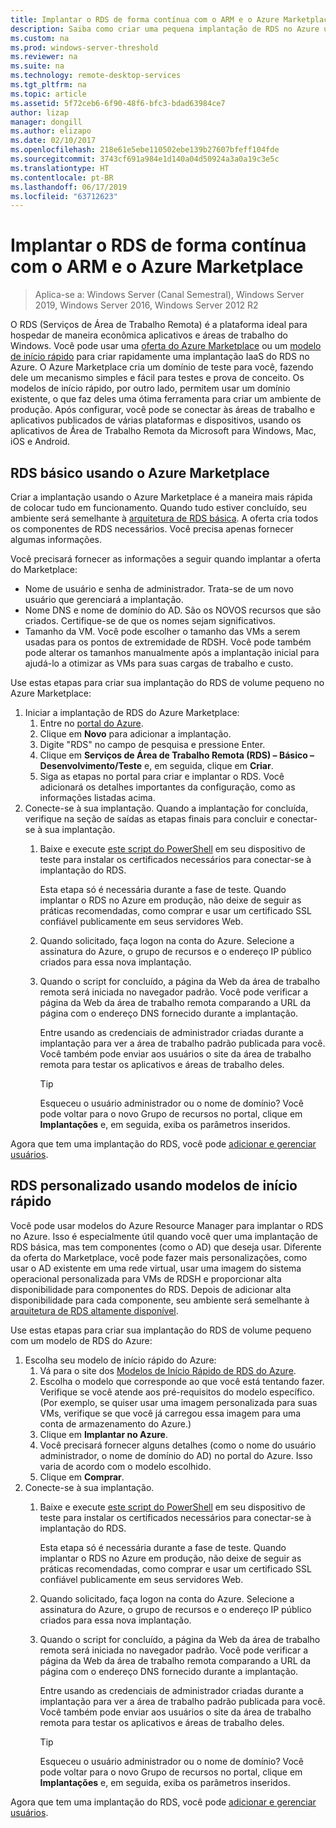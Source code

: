 ```yaml
---
title: Implantar o RDS de forma contínua com o ARM e o Azure Marketplace
description: Saiba como criar uma pequena implantação de RDS no Azure usando modelos de ARM e o Azure Marketplace.
ms.custom: na
ms.prod: windows-server-threshold
ms.reviewer: na
ms.suite: na
ms.technology: remote-desktop-services
ms.tgt_pltfrm: na
ms.topic: article
ms.assetid: 5f72ceb6-6f90-48f6-bfc3-bdad63984ce7
author: lizap
manager: dongill
ms.author: elizapo
ms.date: 02/10/2017
ms.openlocfilehash: 218e61e5ebe110502ebe139b27607bfeff104fde
ms.sourcegitcommit: 3743cf691a984e1d140a04d50924a3a0a19c3e5c
ms.translationtype: HT
ms.contentlocale: pt-BR
ms.lasthandoff: 06/17/2019
ms.locfileid: "63712623"
---
```

# <a name="seamlessly-deploy-rds-with-arm-and-azure-marketplace"></a>Implantar o RDS de forma contínua com o ARM e o Azure Marketplace

>Aplica-se a: Windows Server (Canal Semestral), Windows Server 2019, Windows Server 2016, Windows Server 2012 R2

O RDS (Serviços de Área de Trabalho Remota) é a plataforma ideal para hospedar de maneira econômica aplicativos e áreas de trabalho do Windows. Você pode usar uma [oferta do Azure Marketplace](#basic-rds-through-the-azure-marketplace) ou um [modelo de início rápido](#customized-rds-using-quickstart-templates) para criar rapidamente uma implantação IaaS do RDS no Azure. O Azure Marketplace cria um domínio de teste para você, fazendo dele um mecanismo simples e fácil para testes e prova de conceito. Os modelos de início rápido, por outro lado, permitem usar um domínio existente, o que faz deles uma ótima ferramenta para criar um ambiente de produção. Após configurar, você pode se conectar às áreas de trabalho e aplicativos publicados de várias plataformas e dispositivos, usando os aplicativos de Área de Trabalho Remota da Microsoft para Windows, Mac, iOS e Android.

## <a name="basic-rds-through-the-azure-marketplace"></a>RDS básico usando o Azure Marketplace

Criar a implantação usando o Azure Marketplace é a maneira mais rápida de colocar tudo em funcionamento. Quando tudo estiver concluído, seu ambiente será semelhante à [arquitetura de RDS básica](desktop-hosting-logical-architecture.md#basic-deployment). A oferta cria todos os componentes de RDS necessários. Você precisa apenas fornecer algumas informações. 

Você precisará fornecer as informações a seguir quando implantar a oferta do Marketplace:
- Nome de usuário e senha de administrador. Trata-se de um novo usuário que gerenciará a implantação.
- Nome DNS e nome de domínio do AD. São os NOVOS recursos que são criados. Certifique-se de que os nomes sejam significativos.
- Tamanho da VM. Você pode escolher o tamanho das VMs a serem usadas para os pontos de extremidade de RDSH. Você pode também pode alterar os tamanhos manualmente após a implantação inicial para ajudá-lo a otimizar as VMs para suas cargas de trabalho e custo.

Use estas etapas para criar sua implantação do RDS de volume pequeno no Azure Marketplace: 

1. Iniciar a implantação de RDS do Azure Marketplace:
   1. Entre no [portal do Azure](https://portal.azure.com).
   2. Clique em **Novo** para adicionar a implantação.
   3. Digite "RDS" no campo de pesquisa e pressione Enter.
   4. Clique em **Serviços de Área de Trabalho Remota (RDS) – Básico – Desenvolvimento/Teste** e, em seguida, clique em **Criar**.
   5. Siga as etapas no portal para criar e implantar o RDS. Você adicionará os detalhes importantes da configuração, como as informações listadas acima. 
2. Conecte-se à sua implantação. Quando a implantação for concluída, verifique na seção de saídas as etapas finais para concluir e conectar-se à sua implantação.
   1. Baixe e execute [este script do PowerShell](https://gallery.technet.microsoft.com/Azure-Resource-Manager-4ea7e328) em seu dispositivo de teste para instalar os certificados necessários para conectar-se à implantação do RDS. 
   
      Esta etapa só é necessária durante a fase de teste. Quando implantar o RDS no Azure em produção, não deixe de seguir as práticas recomendadas, como comprar e usar um certificado SSL confiável publicamente em seus servidores Web.

   2. Quando solicitado, faça logon na conta do Azure. Selecione a assinatura do Azure, o grupo de recursos e o endereço IP público criados para essa nova implantação.
   3. Quando o script for concluído, a página da Web da área de trabalho remota será iniciada no navegador padrão. Você pode verificar a página da Web da área de trabalho remota comparando a URL da página com o endereço DNS fornecido durante a implantação. 
   
      Entre usando as credenciais de administrador criadas durante a implantação para ver a área de trabalho padrão publicada para você. Você também pode enviar aos usuários o site da área de trabalho remota para testar os aplicativos e áreas de trabalho deles.

      > [!TIP]
      > Esqueceu o usuário administrador ou o nome de domínio? Você pode voltar para o novo Grupo de recursos no portal, clique em **Implantações** e, em seguida, exiba os parâmetros inseridos.

Agora que tem uma implantação do RDS, você pode [adicionar e gerenciar usuários](rds-user-management.md).

## <a name="customized-rds-using-quickstart-templates"></a>RDS personalizado usando modelos de início rápido

Você pode usar modelos do Azure Resource Manager para implantar o RDS no Azure. Isso é especialmente útil quando você quer uma implantação de RDS básica, mas tem componentes (como o AD) que deseja usar. Diferente da oferta do Marketplace, você pode fazer mais personalizações, como usar o AD existente em uma rede virtual, usar uma imagem do sistema operacional personalizada para VMs de RDSH e proporcionar alta disponibilidade para componentes do RDS. Depois de adicionar alta disponibilidade para cada componente, seu ambiente será semelhante à [arquitetura de RDS altamente disponível](desktop-hosting-logical-architecture.md#highly-available-deployment).

Use estas etapas para criar sua implantação do RDS de volume pequeno com um modelo de RDS do Azure: 

1. Escolha seu modelo de início rápido do Azure:
   1. Vá para o site dos [Modelos de Início Rápido de RDS do Azure](https://aka.ms/rdautomation).
   2. Escolha o modelo que corresponde ao que você está tentando fazer. Verifique se você atende aos pré-requisitos do modelo específico. (Por exemplo, se quiser usar uma imagem personalizada para suas VMs, verifique se que você já carregou essa imagem para uma conta de armazenamento do Azure.)
   3. Clique em **Implantar no Azure**.
   4. Você precisará fornecer alguns detalhes (como o nome do usuário administrador, o nome de domínio do AD) no portal do Azure. Isso varia de acordo com o modelo escolhido.
   5. Clique em **Comprar**.
2. Conecte-se à sua implantação. 
   1. Baixe e execute [este script do PowerShell](https://gallery.technet.microsoft.com/Azure-Resource-Manager-4ea7e328) em seu dispositivo de teste para instalar os certificados necessários para conectar-se à implantação do RDS. 
   
      Esta etapa só é necessária durante a fase de teste. Quando implantar o RDS no Azure em produção, não deixe de seguir as práticas recomendadas, como comprar e usar um certificado SSL confiável publicamente em seus servidores Web.

   2. Quando solicitado, faça logon na conta do Azure. Selecione a assinatura do Azure, o grupo de recursos e o endereço IP público criados para essa nova implantação.
   3. Quando o script for concluído, a página da Web da área de trabalho remota será iniciada no navegador padrão. Você pode verificar a página da Web da área de trabalho remota comparando a URL da página com o endereço DNS fornecido durante a implantação. 
   
      Entre usando as credenciais de administrador criadas durante a implantação para ver a área de trabalho padrão publicada para você. Você também pode enviar aos usuários o site da área de trabalho remota para testar os aplicativos e áreas de trabalho deles.

      > [!TIP]
      > Esqueceu o usuário administrador ou o nome de domínio? Você pode voltar para o novo Grupo de recursos no portal, clique em **Implantações** e, em seguida, exiba os parâmetros inseridos.

Agora que tem uma implantação do RDS, você pode [adicionar e gerenciar usuários](rds-user-management.md).
